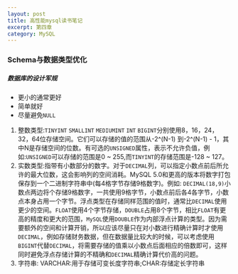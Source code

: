 ```yaml
---
layout: post
title: 高性能mysql读书笔记
excerpt: 第四章
category: MySQL
---
```


### Schema与数据类型优化

##### 数据库的设计军规
- 更小的通常更好
- 简单就好
- 尽量避免`NULL`

1. 整数类型:`TINYINT` `SMALLINT` `MEDIUMINT` `INT` `BIGINT`分别使用8，16，24，32，64位存储空间。它们可以存储的值的范围从-2^(N-1) 到-2^(N-1) - 1，其中N是存储空间的位数。有可选的`UNSIGNED`属性，表示不允许负值，例如:`UNSIGNED`可以存储的范围是0 ~ 255,而`TINYINT`的存储范围是-128 ~ 127。
2. 实数类型:指带有小数部分的数字。对于`DECIMAL`列，可以指定小数点前后所允许的最大位数，这会影响列的空间消耗。MySQL 5.0和更高的版本将数字打包保存到一个二进制字符串中(每4格字节存储9格数字)。例如: `DECIMAL(18,9)`小数点两边将个存储9格数字，一共使用9格字节，小数点前后各4各字节，小数点本身占用一个字节。浮点类型在存储同样范围的值时，通常比`DECIMAL`使用更少的空间。`FLOAT`使用4个字节存储，`DOUBLE`占用8个字节，相比`FLOAT`有更高的精度和更大的范围，`MySQL`使用`DOUBLE`作为内部浮点计算的类型。因为需要额外的空间和计算开销，所以应该尽量只在对小数进行精确计算时才使用`DECIMAL`，例如存储财务数据，但在数据量比较大的时候，可以考虑使用`BIGINT`代替`DECIMAL`，将需要存储的值乘以小数点后面相应的倍数即可，这样同时避免浮点存储计算的不精确和`DECIMAL`精确计算代价高的问题。
3. 字符串: VARCHAR:用于存储可变长度字符串;CHAR:存储定长字符串
